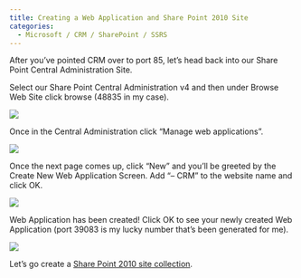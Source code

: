 ```yaml
---
title: Creating a Web Application and Share Point 2010 Site
categories:
  - Microsoft / CRM / SharePoint / SSRS
---
```



After you’ve pointed CRM over to port 85, let’s head back into our Share Point Central Administration Site. 

Select our Share Point Central Administration v4 and then under Browse Web Site click browse (48835 in my case).

![][2]

 [2]: /assets/img/old/CRM2011_Sharepoint2010_Web_App_17.png

Once in the Central Administration click “Manage web applications”. 

![][3]

 [3]: /assets/img/old/CRM2011_Sharepoint2010_Web_App_Manage_18.png

Once the next page comes up, click “New” and you’ll be greeted by the Create New Web Application Screen. Add “– CRM” to the website name and click OK.

![][4]

 [4]: /assets/img/old/CRM2011_Sharepoint2010_New_App_19.png

Web Application has been created! Click OK to see your newly created Web Application (port 39083 is my lucky number that’s been generated for me).

![][5]

 [5]: /assets/img/old/CRM2011_Sharepoint2010_New_App_View_20.png

Let’s go create a [Share Point 2010 site collection][6].

 [6]: http://www.ryanonrails.com/2011/02/25/creating-a-share-point-2010-site-collection/
